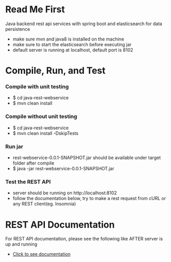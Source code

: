 # Read Me First
Java backend rest api services with spring boot and elasticsearch for data persistence

* make sure mvn and java8 is installed on the machine
* make sure to start the elasticsearch before executing jar
* default server is running at localhost, default port is 8102

# Compile, Run, and Test
### Compile with unit testing
* $ cd java-rest-webservice
* $ mvn clean install

### Compile without unit testing
* $ cd java-rest-webservice
* $ mvn clean install -DskipTests

### Run jar
* rest-webservice-0.0.1-SNAPSHOT.jar should be available under target folder after compile
* $ java -jar rest-webservice-0.0.1-SNAPSHOT.jar

### Test the REST API
* server should be running on http://localhost:8102
* follow the documentation below, try to make a rest request from cURL or any REST client(eg. Insomnia)

# REST API Documentation
For REST API documentation, please see the following like AFTER server is up and running

* [Click to see documentation](http://localhost:8102//swagger-ui.html#/contact-controller)
